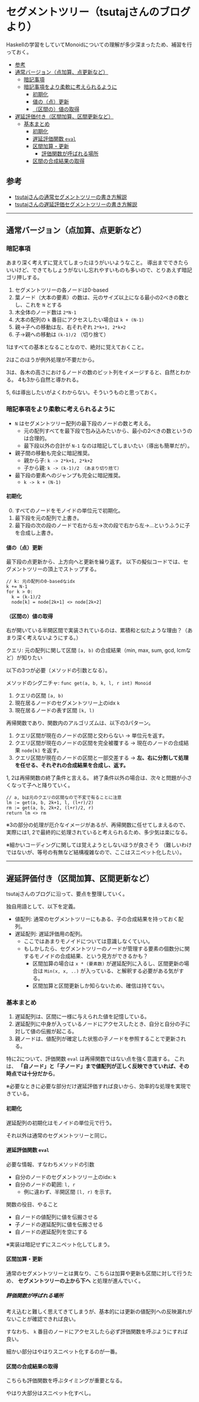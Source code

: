 # セグメントツリー（tsutajさんのブログより）

Haskellの学習をしていてMonoidについての理解が多少深まったため、補習を行っておく。

<!-- vim-markdown-toc Marked -->

* [参考](#参考)
* [通常バージョン（点加算、点更新など）](#通常バージョン（点加算、点更新など）)
  * [暗記事項](#暗記事項)
  * [暗記事項をより柔軟に考えられるように](#暗記事項をより柔軟に考えられるように)
    * [初期化](#初期化)
    * [値の（点）更新](#値の（点）更新)
    * [（区間の）値の取得](#（区間の）値の取得)
* [遅延評価付き（区間加算、区間更新など）](#遅延評価付き（区間加算、区間更新など）)
  * [基本まとめ](#基本まとめ)
    * [初期化](#初期化)
    * [遅延評価関数 `eval`](#遅延評価関数-`eval`)
    * [区間加算・更新](#区間加算・更新)
      * [評価関数が呼ばれる場所](#評価関数が呼ばれる場所)
    * [区間の合成結果の取得](#区間の合成結果の取得)

<!-- vim-markdown-toc -->

## 参考

- [tsutajさんの通常セグメントツリーの書き方解説](http://tsutaj.hatenablog.com/entry/2017/03/29/204841)
- [tsutajさんの遅延評価セグメントツリーの書き方解説](http://tsutaj.hatenablog.com/entry/2017/03/30/224339)

---

## 通常バージョン（点加算、点更新など）

### 暗記事項

あまり深く考えずに覚えてしまったほうがいいようなこと。
導出までできたらいいけど、できてもしょうがないし忘れやすいものも多いので、とりあえず暗記ゴリ押しする。

1. セグメントツリーの各ノードは0-based
2. 葉ノード（大本の要素）の数は、元のサイズ以上になる最小の2べきの数とし、これを `N` とする
3. 木全体のノード数は `2*N-1`
4. 大本の配列の `k` 番目にアクセスしたい場合は `k + (N-1)`
5. 親→子への移動は左、右それぞれ `2*k+1, 2*k+2`
6. 子→親への移動は `(k-1)/2` （切り捨て）

1はすべての基本となることなので、絶対に覚えておくこと。

2はこのほうが例外処理が不要だから。

3は、各木の高さにおけるノードの数のビット列をイメージすると、自然とわかる。
4も3から自然と導かれる。

5, 6は導出したいがよくわからない。そういうものと思っておく。

### 暗記事項をより柔軟に考えられるように

- `N` はセグメントツリー配列の最下段のノードの数と考える。
  - 元の配列すべてを最下段で包み込みたいから、最小の2べきの数というのは合理的。
  - 最下段以外の合計が `N-1` なのは暗記してしまいたい（導出も簡単だが）。
- 親子間の移動も完全に暗記推奨。
  - 親から子: `k -> 2*k+1, 2*k+2`
  - 子から親: `k -> (k-1)/2 （あまり切り捨て）`
- 最下段の要素へのジャンプも完全に暗記推奨。
  - `k -> k + (N-1)`

#### 初期化

0. すべてのノードをモノイドの単位元で初期化。
1. 最下段を元の配列で上書き。
2. 最下段の次の段のノードで右から左→次の段で右から左→...というふうに子を合成し上書き。

#### 値の（点）更新

最下段の点更新から、上方向へと更新を繰り返す。
以下の擬似コードでは、セグメントツリーの頂上でストップする。

```
// k: 元の配列の0-basedなidx
k += N-1
for k > 0:
  k = (k-1)/2
  node[k] = node[2k+1] <> node[2k+2]
```

#### （区間の）値の取得

右が開いている半開区間で実装されているのは、累積和と似たような理由？（あまり深く考えないようにする。）

クエリ: 元の配列に関して区間 `[a, b)` の合成結果（min, max, sum, gcd, lcmなど）が知りたい

以下の3つが必要（メソッドの引数となる）。

メソッドのシグニチャ: `func get(a, b, k, l, r int) Monoid`

1. クエリの区間 `[a, b)`
2. 現在居るノードのセグメントツリー上のidx `k`
3. 現在居るノードの表す区間 `[k, l)`

再帰関数であり、関数内のアルゴリズムは、以下の3パターン。

1. クエリ区間が現在のノードの区間と交わらない → 単位元を返す。
2. クエリ区間が現在のノードの区間を完全被覆する → 現在のノードの合成結果 `node[k]` を返す。
3. クエリ区間が現在のノードの区間と一部交差する → **左、右に分割して処理を任せる、それぞれの合成結果を合成し、返す。**

1, 2は再帰関数の終了条件と言える。
終了条件以外の場合は、次々と問題が小さくなって子へと降りていく。

```
// a, bは元のクエリの区間なので不変で有ることに注意
lm := get(a, b, 2k+1, l, (l+r)/2)
rm := get(a, b, 2k+2, (l+r)/2, r)
return lm <> rm
```

※3の部分の処理が厄介なイメージがあるが、再帰関数に任せてしまえるので、
実際には1, 2で最終的に処理されていると考えられるため、多少気は楽になる。

※細かいコーディングに関しては覚えようとしないほうが良さそう
（難しいわけではないが、等号の有無など結構複雑なので、ここはスニペット化したい）。

---

## 遅延評価付き（区間加算、区間更新など）

tsutajさんのブログに沿って、要点を整理していく。

独自用語として、以下を定義。

- 値配列: 通常のセグメントツリーにもある、子の合成結果を持っておく配列。
- 遅延配列: 遅延評価用の配列。
  - ここではあまりモノイドについては意識しなくていい。
  - もしかしたら、セグメントツリーのノードが管理する要素の個数分に関するモノイドの合成結果、という見方ができるかも？
    - 区間加算の場合は `x * (要素数)` が遅延配列に入るし、区間更新の場合は `Min(x, x, ..)` が入っている、と解釈する必要がある気がする。
    - 区間加算と区間更新しか知らないため、確信は持てない。

### 基本まとめ

1. 遅延配列は、区間に一様に与えられた値を記憶している。
2. 遅延配列に中身が入っているノードにアクセスしたとき、自分と自分の子に対して値の伝搬が起こる。
3. 親ノードは、値配列が確定した状態の子ノードを参照することで更新される。

特に2について、評価関数 `eval` は再帰関数ではない点を強く意識する。
これは、 **「自ノード」と「子ノード」まで値配列が正しく反映できていれば、その時点では十分だから**。

※必要なときに必要な部分だけ遅延評価すれば良いから、効率的な処理を実現できている。

#### 初期化

遅延配列の初期化はモノイドの単位元で行う。

それ以外は通常のセグメントツリーと同じ。

#### 遅延評価関数 `eval`

必要な情報、すなわちメソッドの引数

- 自分のノードのセグメントツリー上のidx: `k`
- 自分のノードの範囲: `l, r`
  - 例に違わず、半開区間 `[l, r)` を示す。

関数の役目、やること

- 自ノードの値配列に値を伝搬させる
- 子ノードの遅延配列に値を伝搬させる
- 自ノードの遅延配列を空にする

※実装は暗記せずにスニペット化してしまう。

#### 区間加算・更新

通常のセグメントツリーとは異なり、こちらは加算や更新も区間に対して行うため、
**セグメントツリーの上から下へ** と処理が進んでいく。

##### 評価関数が呼ばれる場所

考え込むと難しく思えてきてしまうが、基本的には更新の値配列への反映漏れがないことが確認できれば良い。

すなわち、 `k` 番目のノードにアクセスしたら必ず評価関数を呼ぶようにすれば良い。

細かい部分はやはりスニペット化するのが一番。

#### 区間の合成結果の取得

こちらも評価関数を呼ぶタイミングが重要となる。

やはり大部分はスニペット化すべし。

